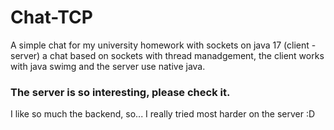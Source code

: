# Chat-TCP
A simple chat for my university homework with sockets on java 17 (client - server)
a chat based on sockets with thread manadgement, the client works with java swimg and the server use native java.

### The server is so interesting, please check it.
I like so much the backend, so... I really tried most harder on the server :D



